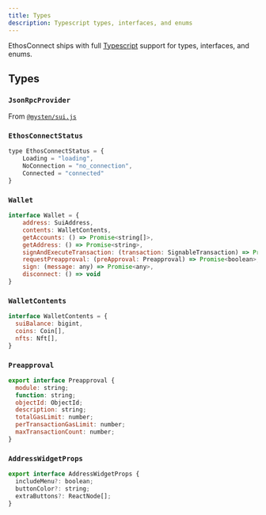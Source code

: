```yaml
---
title: Types
description: Typescript types, interfaces, and enums
---
```


EthosConnect ships with full [Typescript](https://www.typescriptlang.org/) support for types, interfaces, and enums.

## Types

### `JsonRpcProvider`

From [`@mysten/sui.js`](http://typescript-sdk-docs.s3-website-us-east-1.amazonaws.com/classes/JsonRpcProvider.html)

### `EthosConnectStatus`

```js
type EthosConnectStatus = {
    Loading = "loading",
    NoConnection = "no_connection",
    Connected = "connected"
}
```

### `Wallet`

```js
interface Wallet = {
    address: SuiAddress,
    contents: WalletContents,
    getAccounts: () => Promise<string[]>,
    getAddress: () => Promise<string>,
    signAndExecuteTransaction: (transaction: SignableTransaction) => Promise<SuiTransactionResponse>,
    requestPreapproval: (preApproval: Preapproval) => Promise<boolean>,
    sign: (message: any) => Promise<any>,
    disconnect: () => void
}
```

### `WalletContents`

```js
interface WalletContents = {
  suiBalance: bigint,
  coins: Coin[],
  nfts: Nft[],
}
```

### `Preapproval`

```js
export interface Preapproval {
  module: string;
  function: string;
  objectId: ObjectId;
  description: string;
  totalGasLimit: number;
  perTransactionGasLimit: number;
  maxTransactionCount: number;
}
```

### `AddressWidgetProps`

```js
export interface AddressWidgetProps {
  includeMenu?: boolean;
  buttonColor?: string;
  extraButtons?: ReactNode[];
}
```
